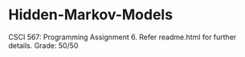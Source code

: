 # Hidden-Markov-Models
 CSCI 567: Programming Assignment 6. Refer readme.html for further details. Grade: 50/50
